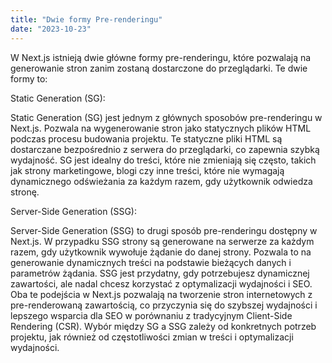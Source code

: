 ```yaml
---
title: "Dwie formy Pre-renderingu"
date: "2023-10-23"
---
```


W Next.js istnieją dwie główne formy pre-renderingu, które pozwalają na generowanie stron zanim zostaną dostarczone do przeglądarki. Te dwie formy to:

Static Generation (SG):

Static Generation (SG) jest jednym z głównych sposobów pre-renderingu w Next.js.
Pozwala na wygenerowanie stron jako statycznych plików HTML podczas procesu budowania projektu.
Te statyczne pliki HTML są dostarczane bezpośrednio z serwera do przeglądarki, co zapewnia szybką wydajność.
SG jest idealny do treści, które nie zmieniają się często, takich jak strony marketingowe, blogi czy inne treści, które nie wymagają dynamicznego odświeżania za każdym razem, gdy użytkownik odwiedza stronę.

Server-Side Generation (SSG):

Server-Side Generation (SSG) to drugi sposób pre-renderingu dostępny w Next.js.
W przypadku SSG strony są generowane na serwerze za każdym razem, gdy użytkownik wywołuje żądanie do danej strony.
Pozwala to na generowanie dynamicznych treści na podstawie bieżących danych i parametrów żądania.
SSG jest przydatny, gdy potrzebujesz dynamicznej zawartości, ale nadal chcesz korzystać z optymalizacji wydajności i SEO.
Oba te podejścia w Next.js pozwalają na tworzenie stron internetowych z pre-renderowaną zawartością, co przyczynia się do szybszej wydajności i lepszego wsparcia dla SEO w porównaniu z tradycyjnym Client-Side Rendering (CSR). Wybór między SG a SSG zależy od konkretnych potrzeb projektu, jak również od częstotliwości zmian w treści i optymalizacji wydajności.
